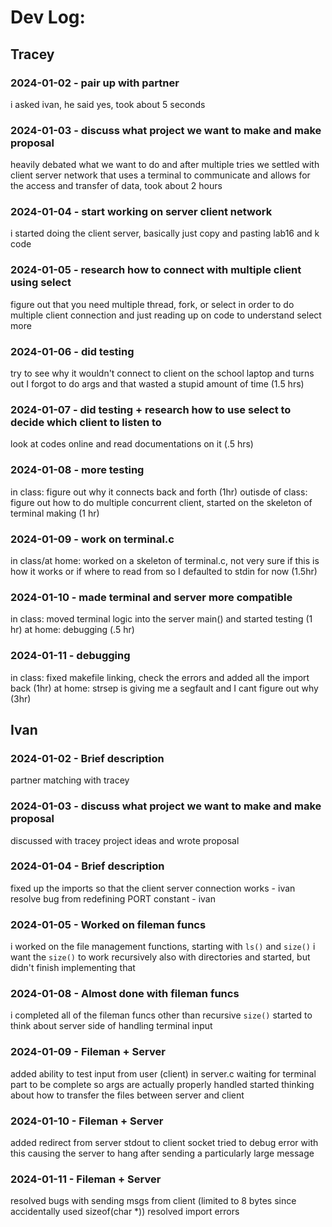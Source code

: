 # Dev Log:

## Tracey

### 2024-01-02 - pair up with partner
i asked ivan, he said yes, took about 5 seconds

### 2024-01-03 - discuss what project we want to make and make proposal
heavily debated what we want to do and after multiple tries we settled with client server network that uses
a terminal to communicate and allows for the access and transfer of data, took about 2 hours

### 2024-01-04 - start working on server client network
i started doing the client server, basically just copy and pasting lab16 and k code

### 2024-01-05 - research how to connect with multiple client using select
figure out that you need multiple thread, fork, or select in order to do multiple client connection and just reading
up on code to understand select more

### 2024-01-06 - did testing
try to see why it wouldn't connect to client on the school laptop and turns out I forgot to do args and that wasted
a stupid amount of time (1.5 hrs)

### 2024-01-07 - did testing + research how to use select to decide which client to listen to
look at codes online and read documentations on it (.5 hrs)

### 2024-01-08 - more testing
in class: figure out why it connects back and forth (1hr)
outisde of class: figure out how to do multiple concurrent client, started on the skeleton of terminal making (1 hr)

### 2024-01-09 - work on terminal.c
in class/at home: worked on a skeleton of terminal.c, not very sure if this is how it works or if where to read from so I
defaulted to stdin for now (1.5hr)

### 2024-01-10 - made terminal and server more compatible
in class: moved terminal logic into the server main() and started testing (1 hr)
at home: debugging (.5 hr)

### 2024-01-11 - debugging
in class: fixed makefile linking, check the errors and added all the import back (1hr)
at home: strsep is giving me a segfault and I cant figure out why (3hr)

## Ivan

### 2024-01-02 - Brief description
partner matching with tracey

### 2024-01-03 - discuss what project we want to make and make proposal
discussed with tracey project ideas and wrote proposal

### 2024-01-04 - Brief description
fixed up the imports so that the client server connection works - ivan
resolve bug from redefining PORT constant - ivan

### 2024-01-05 - Worked on fileman funcs
i worked on the file management functions, starting with `ls()` and `size()`
i want the `size()` to work recursively also with directories and started, but didn't finish implementing that

### 2024-01-08 - Almost done with fileman funcs
i completed all of the fileman funcs other than recursive `size()`
started to think about server side of handling terminal input

### 2024-01-09 - Fileman + Server
added ability to test input from user (client) in server.c
waiting for terminal part to be complete so args are actually properly handled
started thinking about how to transfer the files between server and client

### 2024-01-10 - Fileman + Server
added redirect from server stdout to client socket
tried to debug error with this causing the server to hang after sending a particularly large message

### 2024-01-11 - Fileman + Server
resolved bugs with sending msgs from client (limited to 8 bytes since accidentally used sizeof(char *))
resolved import errors